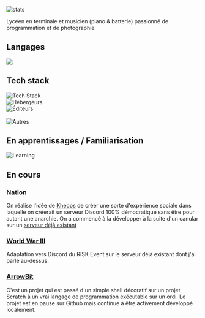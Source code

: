 ![stats](https://github-widgetbox.vercel.app/api/profile?username=okayhappex&data=followers,repositories,stars,commits)


Lycéen en terminale et musicien (piano & batterie) passionné de programmation et de photographie

## Langages
<a href="https://github-readme-stats.vercel.app/api/top-langs/?layout=donut&username=okayhappex&theme=transparent"><img src="https://github-readme-stats.vercel.app/api/top-langs/?layout=donut&username=okayhappex&theme=transparent" /></a>

## Tech stack
![Tech Stack](https://skillicons.dev/icons?i=nodejs,vite,tailwind,electron,express,flask,vue,next&perline=8) <br>
![Hébergeurs](https://skillicons.dev/icons?i=vercel,cloudflare,supabase&perline=8) <br>
![Éditeurs](https://skillicons.dev/icons?i=replit,github,git,vscode,figma&perline=8) <br><br>
![Autres](https://skillicons.dev/icons?i=discord,bots,npm&perline=8)

## En apprentissages / Familiarisation
![Learning](https://skillicons.dev/icons?i=svelte,react,powershell,bash&perline=8)

En cours
-----

### [Nation](https://github.com/1nserv)
On réalise l'idée de [Kheops](https://github.com/DebilityKheops) de créer une sorte d'expérience sociale dans laquelle on créerait un serveur Discord 100% démocratique sans être pour autant une anarchie. On a commencé à la développer à la suite d'un canular sur un [serveur déjà existant](https://dsc.gg/1scr)

### [World War III](https://github.com/1scr/MoR.bot)
Adaptation vers Discord du RISK Event sur le serveur déjà existant dont j'ai parlé au-dessus.

### [ArrowBit](https://github.com/arr-setup)
C'est un projet qui est passé d'un simple shell décoratif sur un projet Scratch à un vrai langage de programmation exécutable sur un ordi. Le projet est en pause sur Github mais continue à être activement développé localement.
